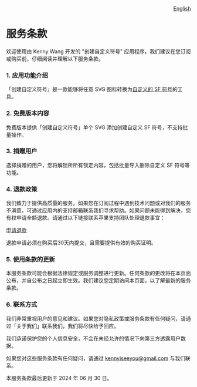 <p align="right">
  <a href="./terms-of-service.md">English</a>
</p>
<!--rehype:style=float: right; bottom: -36px; position: relative;-->

服务条款
===

欢迎使用由 Kenny Wang 开发的 "创建自定义符号" 应用程序。我们建议在您订阅或购买前，仔细阅读并理解以下服务条款。

### 1. 应用功能介绍

「创建自定义符号」是一款能够将任意 SVG 图标转换为[自定义的 SF 符号](https://developer.apple.com/documentation/uikit/uiimage/creating_custom_symbol_images_for_your_app)的工具。

### 2. 免费版本内容

免费版本提供「创建自定义符号」单个 SVG 添加创建自定义 SF 符号，不支持批量操作。

### 3. 捐赠用户

选择捐赠的用户，您将解锁所所有锁定内容，包括批量导入删除自定义 SF 符号等功能。

### 4. 退款政策

我们致力于提供高质量的服务。如果您在订阅过程中遇到技术问题或对我们的服务不满意，可通过应用内的支持邮箱联系我们寻求帮助。如果问题未能得到解决，您有权申请全额退款。请通过以下链接联系苹果支持团队处理退款事宜：

[申请退款](https://support.apple.com/118223)

退款申请必须在购买后30天内提交，且需要提供有效的购买证明。

### 5. 使用条款的更新

本服务条款可能会根据法律规定或服务调整进行更新。任何条款的更改将在本页面公布，并自公布之日起立即生效。我们建议您定期访问本页面，以了解最新的服务条款。

### 6. 联系方式

我们非常重视用户的意见和建议。如果您对隐私政策或服务条款有任何疑问，请通过「关于我们」联系我们，我们将尽快给予回应。

我们承诺保护您的个人信息安全，不会在未经允许的情况下向第三方透露用户数据。

如果您对这些服务条款有任何疑问，请通过 kennyiseeyou@gmail.com 与我们联系。

本服务条款最后更新于 2024 年 06 月 30 日。
